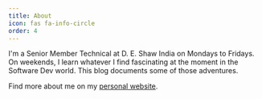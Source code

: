 ```yaml
---
title: About
icon: fas fa-info-circle
order: 4
---
```


I'm a Senior Member Technical at D. E. Shaw India on Mondays to Fridays. On weekends, I learn whatever I find
fascinating at the moment in the Software Dev world. This blog documents some of those adventures.

Find more about me on my [personal website](https://www.saihemanth.com/).
